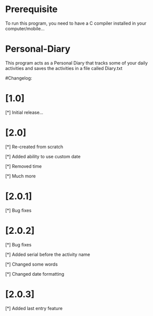 # Prerequisite
To run this program, you need to have a C compiler installed in your computer/mobile...

# Personal-Diary
This program acts as a Personal Diary that tracks some of your daily activities and saves the activities in a file called Diary.txt

#Changelog:

# [1.0]

[*] Initial release...

# [2.0]

[*] Re-created from scratch

[*] Added ability to use custom date

[*] Removed time

[*] Much more

# [2.0.1]

[*] Bug fixes

# [2.0.2]

[*] Bug fixes

[*] Added serial before the activity name

[*] Changed some words

[*] Changed date formatting

# [2.0.3]

[*] Added last entry feature

